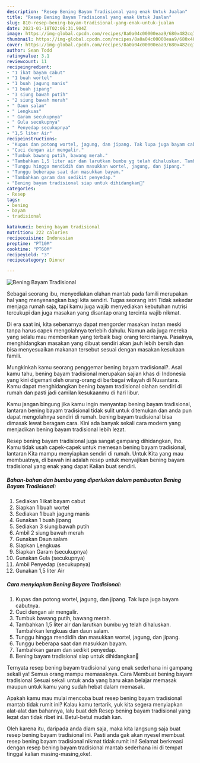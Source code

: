 ```yaml
---
description: "Resep Bening Bayam Tradisional yang enak Untuk Jualan"
title: "Resep Bening Bayam Tradisional yang enak Untuk Jualan"
slug: 810-resep-bening-bayam-tradisional-yang-enak-untuk-jualan
date: 2021-01-18T02:06:31.904Z
image: https://img-global.cpcdn.com/recipes/8a0a04c00000eaa9/680x482cq70/bening-bayam-tradisional-foto-resep-utama.jpg
thumbnail: https://img-global.cpcdn.com/recipes/8a0a04c00000eaa9/680x482cq70/bening-bayam-tradisional-foto-resep-utama.jpg
cover: https://img-global.cpcdn.com/recipes/8a0a04c00000eaa9/680x482cq70/bening-bayam-tradisional-foto-resep-utama.jpg
author: Sean Todd
ratingvalue: 3.1
reviewcount: 11
recipeingredient:
- "1 ikat bayam cabut"
- "1 buah wortel"
- "1 buah jagung manis"
- "1 buah jipang"
- "3 siung bawah putih"
- "2 siung bawah merah"
- " Daun salam"
- " Lengkuas"
- " Garam secukupnya"
- " Gula secukupnya"
- " Penyedap secukupnya"
- "1,5 liter Air"
recipeinstructions:
- "Kupas dan potong wortel, jagung, dan jipang. Tak lupa juga bayam cabutnya."
- "Cuci dengan air mengalir."
- "Tumbuk bawang putih, bawang merah."
- "Tambahkan 1,5 liter air dan larutkan bumbu yg telah dihaluskan. Tambahkan lengkuas dan daun salam."
- "Tunggu hingga mendidih dan masukkan wortel, jagung, dan jipang."
- "Tunggu beberapa saat dan masukkan bayam."
- "Tambahkan garam dan sedikit penyedap."
- "Bening bayam tradisional siap untuk dihidangkan🤗"
categories:
- Resep
tags:
- bening
- bayam
- tradisional

katakunci: bening bayam tradisional 
nutrition: 222 calories
recipecuisine: Indonesian
preptime: "PT10M"
cooktime: "PT60M"
recipeyield: "3"
recipecategory: Dinner

---
```



![Bening Bayam Tradisional](https://img-global.cpcdn.com/recipes/8a0a04c00000eaa9/680x482cq70/bening-bayam-tradisional-foto-resep-utama.jpg)

Sebagai seorang ibu, menyediakan olahan mantab pada famili merupakan hal yang menyenangkan bagi kita sendiri. Tugas seorang istri Tidak sekedar menjaga rumah saja, tapi kamu juga wajib menyediakan kebutuhan nutrisi tercukupi dan juga masakan yang disantap orang tercinta wajib nikmat.

Di era  saat ini, kita sebenarnya dapat mengorder masakan instan meski tanpa harus capek mengolahnya terlebih dahulu. Namun ada juga mereka yang selalu mau memberikan yang terbaik bagi orang tercintanya. Pasalnya, menghidangkan masakan yang dibuat sendiri akan jauh lebih bersih dan bisa menyesuaikan makanan tersebut sesuai dengan masakan kesukaan famili. 



Mungkinkah kamu seorang penggemar bening bayam tradisional?. Asal kamu tahu, bening bayam tradisional merupakan sajian khas di Indonesia yang kini digemari oleh orang-orang di berbagai wilayah di Nusantara. Kamu dapat menghidangkan bening bayam tradisional olahan sendiri di rumah dan pasti jadi camilan kesukaanmu di hari libur.

Kamu jangan bingung jika kamu ingin menyantap bening bayam tradisional, lantaran bening bayam tradisional tidak sulit untuk ditemukan dan anda pun dapat mengolahnya sendiri di rumah. bening bayam tradisional bisa dimasak lewat beragam cara. Kini ada banyak sekali cara modern yang menjadikan bening bayam tradisional lebih lezat.

Resep bening bayam tradisional juga sangat gampang dihidangkan, lho. Kamu tidak usah capek-capek untuk memesan bening bayam tradisional, lantaran Kita mampu menyiapkan sendiri di rumah. Untuk Kita yang mau membuatnya, di bawah ini adalah resep untuk menyajikan bening bayam tradisional yang enak yang dapat Kalian buat sendiri.

<!--inarticleads1-->

##### Bahan-bahan dan bumbu yang diperlukan dalam pembuatan Bening Bayam Tradisional:

1. Sediakan 1 ikat bayam cabut
1. Siapkan 1 buah wortel
1. Sediakan 1 buah jagung manis
1. Gunakan 1 buah jipang
1. Sediakan 3 siung bawah putih
1. Ambil 2 siung bawah merah
1. Gunakan  Daun salam
1. Siapkan  Lengkuas
1. Siapkan  Garam (secukupnya)
1. Gunakan  Gula (secukupnya)
1. Ambil  Penyedap (secukupnya)
1. Gunakan 1,5 liter Air




<!--inarticleads2-->

##### Cara menyiapkan Bening Bayam Tradisional:

1. Kupas dan potong wortel, jagung, dan jipang. Tak lupa juga bayam cabutnya.
1. Cuci dengan air mengalir.
1. Tumbuk bawang putih, bawang merah.
1. Tambahkan 1,5 liter air dan larutkan bumbu yg telah dihaluskan. Tambahkan lengkuas dan daun salam.
1. Tunggu hingga mendidih dan masukkan wortel, jagung, dan jipang.
1. Tunggu beberapa saat dan masukkan bayam.
1. Tambahkan garam dan sedikit penyedap.
1. Bening bayam tradisional siap untuk dihidangkan🤗




Ternyata resep bening bayam tradisional yang enak sederhana ini gampang sekali ya! Semua orang mampu memasaknya. Cara Membuat bening bayam tradisional Sesuai sekali untuk anda yang baru akan belajar memasak maupun untuk kamu yang sudah hebat dalam memasak.

Apakah kamu mau mulai mencoba buat resep bening bayam tradisional mantab tidak rumit ini? Kalau kamu tertarik, yuk kita segera menyiapkan alat-alat dan bahannya, lalu buat deh Resep bening bayam tradisional yang lezat dan tidak ribet ini. Betul-betul mudah kan. 

Oleh karena itu, daripada anda diam saja, maka kita langsung saja buat resep bening bayam tradisional ini. Pasti anda gak akan nyesel membuat resep bening bayam tradisional nikmat tidak rumit ini! Selamat berkreasi dengan resep bening bayam tradisional mantab sederhana ini di tempat tinggal kalian masing-masing,oke!.

